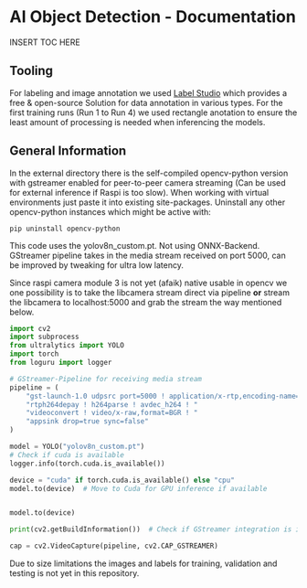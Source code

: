 # AI Object Detection - Documentation

<par> INSERT TOC HERE </par>


## Tooling 

For labeling and image annotation we used [Label Studio](https://labelstud.io/) which provides a free & open-source Solution for data annotation in various types. For the first training runs (Run 1 to Run 4) we used rectangle anotation to ensure the least amount of processing is needed when inferencing the models.

## General Information

In the external directory there is the self-compiled opencv-python version with gstreamer enabled for peer-to-peer camera streaming (Can be used for external inference if Raspi is too slow). When working with virtual environments just paste it into existing site-packages. Uninstall any other opencv-python instances which might be active with:

`pip uninstall opencv-python`

This code uses the yolov8n_custom.pt. Not using ONNX-Backend. GStreamer pipeline takes in the media stream received on port 5000, can be improved by tweaking for ultra low latency. 

Since raspi camera module 3 is not yet (afaik) native usable in opencv we one possibility is to take the libcamera stream direct via pipeline **or** stream the libcamera to localhost:5000 and grab the stream the way mentioned below.

```python
import cv2
import subprocess
from ultralytics import YOLO
import torch
from loguru import logger

# GStreamer-Pipeline for receiving media stream
pipeline = (
    "gst-launch-1.0 udpsrc port=5000 ! application/x-rtp,encoding-name=H264,payload=96 ! "
    "rtph264depay ! h264parse ! avdec_h264 ! "
    "videoconvert ! video/x-raw,format=BGR ! "
    "appsink drop=true sync=false"
)

model = YOLO("yolov8n_custom.pt")
# Check if cuda is available
logger.info(torch.cuda.is_available())

device = "cuda" if torch.cuda.is_available() else "cpu"
model.to(device)  # Move to Cuda for GPU inference if available


model.to(device) 

print(cv2.getBuildInformation())  # Check if GStreamer integration is installed in cv2

cap = cv2.VideoCapture(pipeline, cv2.CAP_GSTREAMER)

```

Due to size limitations the images and labels for training, validation and testing is not yet in this repository. 

